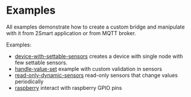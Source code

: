 # Examples

All examples demonstrate how to create a custom bridge and manipulate with it from 2Smart application or from MQTT broker.

Examples:
- [device-with-settable-sensors](device-with-settable-sensors.js) creates a device with single node with few settable sensors.
- [handle-value-set](handle-value-set.js) example with custom validation in sensors
- [read-only-dynamic-sensors](read-only-dynamic-sensors.js) read-only sensors that change values periodically
- [raspberry](raspberry.js) interact with raspberry GPIO pins
